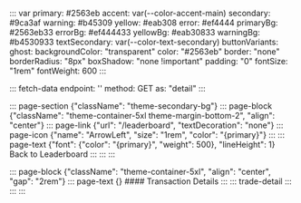 ::: var
primary: #2563eb
accent: var(--color-accent-main)
secondary: #9ca3af
warning: #b45309
yellow: #eab308
error: #ef4444
primaryBg: #2563eb33
errorBg: #ef444433
yellowBg: #eab30833
warningBg: #b4530933
textSecondary: var(--color-text-secondary)
buttonVariants:
  ghost:
    backgroundColor: "transparent"
    color: "#2563eb"
    border: "none"
    borderRadius: "8px"
    boxShadow: "none !important"
    padding: "0"
    fontSize: "1rem"
    fontWeight: 600
:::

::: fetch-data
endpoint: ''
method: GET
as: "detail"
:::

::: page-section {"className": "theme-secondary-bg"}
  ::: page-block {"className": "theme-container-5xl theme-margin-bottom-2", "align": "center"}
    ::: page-link {"url": "/leaderboard", "textDecoration": "none"}
      ::: page-icon {"name": "ArrowLeft", "size": "1rem", "color": "{primary}"}
      :::
      ::: page-text {"font": {"color": "{primary}", "weight": 500}, "lineHeight": 1}
      Back to Leaderboard
      :::
    :::
  :::

  ::: page-block {"className": "theme-container-5xl", "align": "center", "gap": "2rem"}
    ::: page-text {}
    #### Transaction Details
    :::
    ::: trade-detail
    :::
  :::
:::
